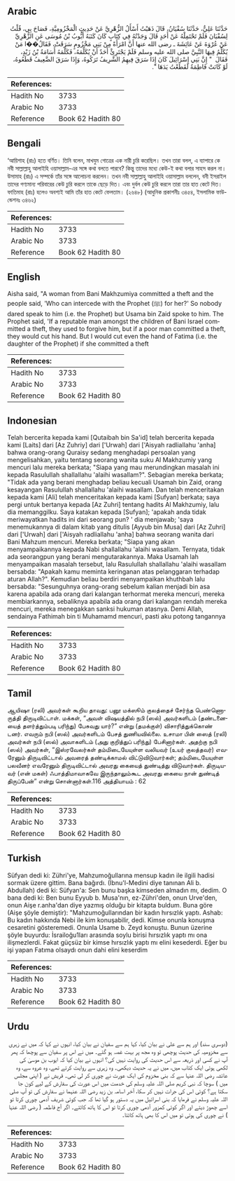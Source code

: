 ## Arabic


<div dir="rtl" lang="ar" style={{fontSize:'larger',backgroundColor:'#f8f9fa',padding:20}}>
حَدَّثَنَا عَلِيٌّ، حَدَّثَنَا سُفْيَانُ، قَالَ ذَهَبْتُ أَسْأَلُ الزُّهْرِيَّ عَنْ حَدِيثِ الْمَخْزُومِيَّةِ، فَصَاحَ بِي، قُلْتُ لِسُفْيَانَ فَلَمْ تَحْتَمِلْهُ عَنْ أَحَدٍ قَالَ وَجَدْتُهُ فِي كِتَابٍ كَانَ كَتَبَهُ أَيُّوبُ بْنُ مُوسَى عَنِ الزُّهْرِيِّ عَنْ عُرْوَةَ عَنْ عَائِشَةَ ـ رضى الله عنها أَنَّ امْرَأَةً مِنْ بَنِي مَخْزُومٍ سَرَقَتْ، فَقَالُ��ا مَنْ يُكَلِّمُ فِيهَا النَّبِيَّ صلى الله عليه وسلم فَلَمْ يَجْتَرِئْ أَحَدٌ أَنْ يُكَلِّمَهُ، فَكَلَّمَهُ أُسَامَةُ بْنُ زَيْدٍ، فَقَالَ ‏ "‏ إِنَّ بَنِي إِسْرَائِيلَ كَانَ إِذَا سَرَقَ فِيهِمُ الشَّرِيفُ تَرَكُوهُ، وَإِذَا سَرَقَ الضَّعِيفُ قَطَعُوهُ، لَوْ كَانَتْ فَاطِمَةُ لَقَطَعْتُ يَدَهَا ‏"‏‏.‏
</div>
<div style={{backgroundColor:'#f8f9fa',padding:20, marginBottom: 10}}><table> <thead> <tr> <th>References:</th> <th></th> </tr> </thead> <tbody><tr><td>Hadith No</td><td>3733</td></tr><tr><td>Arabic No</td><td>3733</td></tr><tr><td>Reference</td><td>Book 62 Hadith 80</td></tr></tbody></table></div>

## Bengali


<div dir="ltr" lang="bn" style={{fontSize:'larger',backgroundColor:'#f8f9fa',padding:20}}>
‘আয়িশাহ (রাঃ) হতে বর্ণিত। তিনি বলেন, মাখযুম গোত্রের এক নারী চুরি করেছিল। তখন তারা বলল, এ ব্যাপারে কে নবী সাল্লাল্লাহু আলাইহি ওয়াসাল্লাম-এর সঙ্গে কথা বলতে পারবে? কিন্তু তাদের মধ্যে কেউ-ই কথা বলার সাহস করল না। উসামাহ (রাঃ) এ সম্পর্কে তাঁর সঙ্গে আলোচনা করলেন। তখন নবী সাল্লাল্লাহু আলাইহি ওয়াসাল্লাম বললেন, বনী ইসরাইল তাদের গণ্যমান্য পরিবারের কেউ চুরি করলে তাকে ছেড়ে দিত। এবং দুর্বল কেউ চুরি করলে তারা তার হাত কেটে দিত। ফাতিমাহ (রাঃ) হলেও অবশ্যই আমি তাঁর হাত কেটে ফেলতাম। (২৬৪৮) (আধুনিক প্রকাশনীঃ ৩৪৫৪, ইসলামিক ফাউন্ডেশনঃ ৩৪৬২)
</div>
<div style={{backgroundColor:'#f8f9fa',padding:20, marginBottom: 10}}><table> <thead> <tr> <th>References:</th> <th></th> </tr> </thead> <tbody><tr><td>Hadith No</td><td>3733</td></tr><tr><td>Arabic No</td><td>3733</td></tr><tr><td>Reference</td><td>Book 62 Hadith 80</td></tr></tbody></table></div>

## English


<div dir="ltr" lang="en" style={{fontSize:'larger',backgroundColor:'#f8f9fa',padding:20}}>
Aisha said, "A woman from Bani Makhzumiya committed a theft and the people said, 'Who can intercede with the Prophet (ﷺ) for her?' So nobody dared speak to him (i.e. the Prophet) but Usama bin Zaid spoke to him. The Prophet said, 'If a reputable man amongst the children of Bani Israel committed a theft, they used to forgive him, but if a poor man committed a theft, they would cut his hand. But I would cut even the hand of Fatima (i.e. the daughter of the Prophet) if she committed a theft
</div>
<div style={{backgroundColor:'#f8f9fa',padding:20, marginBottom: 10}}><table> <thead> <tr> <th>References:</th> <th></th> </tr> </thead> <tbody><tr><td>Hadith No</td><td>3733</td></tr><tr><td>Arabic No</td><td>3733</td></tr><tr><td>Reference</td><td>Book 62 Hadith 80</td></tr></tbody></table></div>

## Indonesian


<div dir="ltr" lang="id" style={{fontSize:'larger',backgroundColor:'#f8f9fa',padding:20}}>
Telah bercerita kepada kami [Qutaibah bin Sa'id] telah bercerita kepada kami [Laits] dari [Az Zuhriy] dari ['Urwah] dari ['Aisyah radliallahu 'anha] bahwa orang-orang Quraisy sedang menghadapi persoalan yang mengelisahkan, yaitu tentang seorang wanita suku Al Makhzumiy yang mencuri lalu mereka berkata; "Siapa yang mau merundingkan masalah ini kepada Rasulullah shallallahu 'alaihi wasallam?". Sebagian mereka berkata; "Tidak ada yang berani menghadap beliau kecuali Usamah bin Zaid, orang kesayangan Rasulullah shallallahu 'alaihi wasallam. Dan telah menceritakan kepada kami [Ali] telah menceritakan kepada kami [Sufyan] berkata; saya pergi untuk bertanya kepada [Az Zuhri] tentang hadits Al Makhzumiy, lalu dia memanggilku. Saya katakan kepada [Sufyan]; 'apakah anda tidak meriwayatkan hadits ini dari seorang pun? ' dia menjawab; 'saya menemukannya di dalam kitab yang ditulis [Ayyub bin Musa] dari [Az Zuhri] dari ['Urwah] dari ['Aisyah radliallahu 'anha] bahwa seorang wanita dari Bani Mahzum mencuri. Mereka berkata; "Siapa yang akan menyampaikannya kepada Nabi shallallahu 'alaihi wasallam. Ternyata, tidak ada seorangpun yang berani mengutarakannya. Maka Usamah lah menyampaikan masalah tersebut, lalu Rasulullah shallallahu 'alaihi wasallam bersabda: "Apakah kamu meminta keringanan atas pelanggaran terhadap aturan Allah?". Kemudian beliau berdiri menyampaikan khuthbah lalu bersabda: "Sesunguhnya orang-orang sebelum kalian menjadi bin asa karena apabila ada orang dari kalangan terhormat mereka mencuri, mereka membiarkannya, sebaliknya apabila ada orang dari kalangan rendah mereka mencuri, mereka menegakkan sanksi hukuman atasnya. Demi Allah, sendainya Fathimah bin ti Muhamamd mencuri, pasti aku potong tangannya
</div>
<div style={{backgroundColor:'#f8f9fa',padding:20, marginBottom: 10}}><table> <thead> <tr> <th>References:</th> <th></th> </tr> </thead> <tbody><tr><td>Hadith No</td><td>3733</td></tr><tr><td>Arabic No</td><td>3733</td></tr><tr><td>Reference</td><td>Book 62 Hadith 80</td></tr></tbody></table></div>

## Tamil


<div dir="ltr" lang="ta" style={{fontSize:'larger',backgroundColor:'#f8f9fa',padding:20}}>
ஆயிஷா (ரலி) அவர்கள் கூறிய தாவது: பனூ மக்ஸூம் குலத்தைச் சேர்ந்த பெண்ணொருத்தி திருடிவிட்டாள். மக்கள், “அவள் விஷயத்தில் நபி (ஸல்) அவர்களிடம் (தண்டனையைத் தளர்த்தும்படி பரிந்து) பேசுவது யார்?” என்று (தமக்குள்) விசாரித்துக்கொண் டனர். எவரும் நபி (ஸல்) அவர்களிடம் பேசத் துணியவில்லை. உசாமா பின் ஸைத் (ரலி) அவர்கள் நபி (ஸல்) அவாகளிடம் (அது குறித்துப் பரிந்து) பேசினார்கள். அதற்கு நபி (ஸல்) அவர்கள், “இஸ்ரவேலர்கள் தம்மிடையேயுள்ள வலியவர் (உயர் குலத்தவர்) எவரேனும் திருடிவிட்டால் அவரைத் தண்டிக்காமல் விட்டுவிடுவார்கள்; தம்மிடையேயுள்ள பலவீனர் எவரேனும் திருடிவிட்டால் அவரது கையைத் துண்டித்து விடுவார்கள். திருடியவர் (என் மகள்) ஃபாத்திமாவாகவே இருந்தாலும்கூட அவரது கையை நான் துண்டித் திருப்பேன்” என்று சொன்னார்கள்.116 அத்தியாயம் : 62
</div>
<div style={{backgroundColor:'#f8f9fa',padding:20, marginBottom: 10}}><table> <thead> <tr> <th>References:</th> <th></th> </tr> </thead> <tbody><tr><td>Hadith No</td><td>3733</td></tr><tr><td>Arabic No</td><td>3733</td></tr><tr><td>Reference</td><td>Book 62 Hadith 80</td></tr></tbody></table></div>

## Turkish


<div dir="ltr" lang="tr" style={{fontSize:'larger',backgroundColor:'#f8f9fa',padding:20}}>
Süfyan dedi ki: Zühri'ye, Mahzumoğullarına mensup kadın ile ilgili hadisi sormak üzere gittim. Bana bağırdı. (İbnu'l-Medini diye tanınan Ali b. Abdullah) dedi ki: Süfyan'a: Sen bunu başka kimseden almadın mı, dedim. O bana dedi ki: Ben bunu Eyyub b. Musa'nın, ez-Zühri'den, onun Urve'den, onun Aişe r.anha'dan diye yazmış olduğu bir kitapta buldum. Buna göre (Aişe şöyle demiştir): "Mahzumoğullarından bir kadın hırsızlık yaptı. Ashab: Bu kadın hakkında Nebi ile kim konuşabilir, dedi. Kimse onunla konuşma cesaretini gösteremedi. Onunla Usame b. Zeyd konuştu. Bunun üzerine şöyle buyurdu: İsrailoğu1ları arasında soylu birisi hırsızlık yaptı mı ona ilişmezlerdi. Fakat güçsüz bir kimse hırsızlık yaptı mı elini kesederdi. Eğer bu işi yapan Fatıma olsaydı onun dahi elini keserdim
</div>
<div style={{backgroundColor:'#f8f9fa',padding:20, marginBottom: 10}}><table> <thead> <tr> <th>References:</th> <th></th> </tr> </thead> <tbody><tr><td>Hadith No</td><td>3733</td></tr><tr><td>Arabic No</td><td>3733</td></tr><tr><td>Reference</td><td>Book 62 Hadith 80</td></tr></tbody></table></div>

## Urdu


<div dir="rtl" lang="ur" style={{fontSize:'larger',backgroundColor:'#f8f9fa',padding:20}}>
(دوسری سند) اور ہم سے علی نے بیان کیا، کہا ہم سے سفیان نے بیان کیا، انہوں نے کہا کہ میں نے زہری سے مخزومیہ کی حدیث پوچھی تو وہ مجھ پر بہت غصہ ہو گئے۔ میں نے اس پر سفیان سے پوچھا کہ پھر آپ نے کسی اور ذریعہ سے اس حدیث کی روایت نہیں کی؟ انہوں نے بیان کیا کہ ایوب بن موسیٰ کی لکھی ہوئی ایک کتاب میں، میں نے یہ حدیث دیکھی۔ وہ زہری سے روایت کرتے تھے، وہ عروہ سے، وہ عائشہ رضی اللہ عنہا سے کہ بنی مخزوم کی ایک عورت نے چوری کر لی تھی۔ قریش نے ( اپنی مجلس میں ) سوچا کہ نبی کریم صلی اللہ علیہ وسلم کی خدمت میں اس عورت کی سفارش کے لیے کون جا سکتا ہے؟ کوئی اس کی جرات نہیں کر سکا، آخر اسامہ بن زید رضی اللہ عنہما نے سفارش کی تو آپ صلی اللہ علیہ وسلم نے فرمایا کہ بنی اسرائیل میں یہ دستور ہو گیا تھا کہ جب کوئی شریف آدمی چوری کرتا تو اسے چھوڑ دیتے اور اگر کوئی کمزور آدمی چوری کرتا تو اس کا ہاتھ کاٹتے۔ اگر آج فاطمہ ( رضی اللہ عنہا ) نے چوری کی ہوتی تو میں اس کا بھی ہاتھ کاٹتا۔
</div>
<div style={{backgroundColor:'#f8f9fa',padding:20, marginBottom: 10}}><table> <thead> <tr> <th>References:</th> <th></th> </tr> </thead> <tbody><tr><td>Hadith No</td><td>3733</td></tr><tr><td>Arabic No</td><td>3733</td></tr><tr><td>Reference</td><td>Book 62 Hadith 80</td></tr></tbody></table></div>
